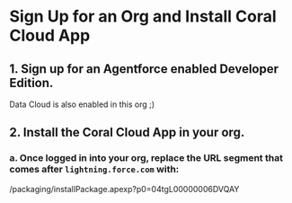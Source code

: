 # Sign Up for an Org and Install Coral Cloud App 

## 1. Sign up for an Agentforce enabled Developer Edition.  
Data Cloud is also enabled in this org ;)

## 2. Install the Coral Cloud App in your org.  
### a. Once logged in into your org, replace the URL segment that comes after `lightning.force.com` with:  

/packaging/installPackage.apexp?p0=04tgL00000006DVQAY
